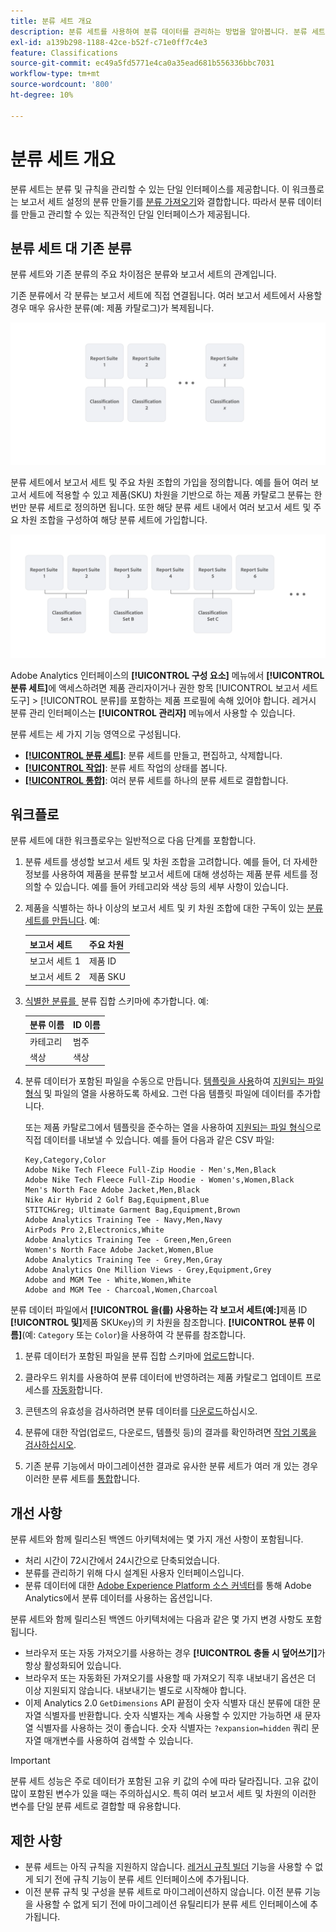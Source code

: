 ```yaml
---
title: 분류 세트 개요
description: 분류 세트를 사용하여 분류 데이터를 관리하는 방법을 알아봅니다. 분류 세트가 기존 분류와 어떻게 다른지 이해합니다.
exl-id: a139b298-1188-42ce-b52f-c71e0ff7c4e3
feature: Classifications
source-git-commit: ec49a5fd5771e4ca0a35ead681b556336bbc7031
workflow-type: tm+mt
source-wordcount: '800'
ht-degree: 10%

---
```


# 분류 세트 개요

분류 세트는 분류 및 규칙을 관리할 수 있는 단일 인터페이스를 제공합니다. 이 워크플로는 보고서 세트 설정의 분류 만들기를 [분류 가져오기](/help/components/classifications/sets/manage/set-manager.md)와 결합합니다. 따라서 분류 데이터를 만들고 관리할 수 있는 직관적인 단일 인터페이스가 제공됩니다.


## 분류 세트 대 기존 분류

분류 세트와 기존 분류의 주요 차이점은 분류와 보고서 세트의 관계입니다.

기존 분류에서 각 분류는 보고서 세트에 직접 연결됩니다. 여러 보고서 세트에서 사용할 경우 매우 유사한 분류(예: 제품 카탈로그)가 복제됩니다.

![기존 분류](manage/assets/classifications-legacy.svg)

분류 세트에서 보고서 세트 및 주요 차원 조합의 가입을 정의합니다. 예를 들어 여러 보고서 세트에 적용할 수 있고 제품(SKU) 차원을 기반으로 하는 제품 카탈로그 분류는 한 번만 분류 세트로 정의하면 됩니다. 또한 해당 분류 세트 내에서 여러 보고서 세트 및 주요 차원 조합을 구성하여 해당 분류 세트에 가입합니다.

![분류 집합](manage/assets/classifications-sets.svg)


Adobe Analytics 인터페이스의 **[!UICONTROL 구성 요소]** 메뉴에서 **[!UICONTROL 분류 세트]**&#x200B;에 액세스하려면 제품 관리자이거나 권한 항목 [!UICONTROL 보고서 세트 도구] > [!UICONTROL 분류]를 포함하는 제품 프로필에 속해 있어야 합니다. 레거시 분류 관리 인터페이스는 **[!UICONTROL 관리자]** 메뉴에서 사용할 수 있습니다.

분류 세트는 세 가지 기능 영역으로 구성됩니다.

* [**[!UICONTROL 분류 세트]**](manage/set-manager.md): 분류 세트를 만들고, 편집하고, 삭제합니다.
* [**[!UICONTROL 작업]**](job-manager.md): 분류 세트 작업의 상태를 봅니다.
* [**[!UICONTROL 통합]**](consolidations/manage.md): 여러 분류 세트를 하나의 분류 세트로 결합합니다.


## 워크플로

분류 세트에 대한 워크플로우는 일반적으로 다음 단계를 포함합니다.

1. 분류 세트를 생성할 보고서 세트 및 차원 조합을 고려합니다. 예를 들어, 더 자세한 정보를 사용하여 제품을 분류할 보고서 세트에 대해 생성하는 제품 분류 세트를 정의할 수 있습니다. 예를 들어 카테고리와 색상 등의 세부 사항이 있습니다.
1. 제품을 식별하는 하나 이상의 보고서 세트 및 키 차원 조합에 대한 구독이 있는 [분류 세트를 만듭니다](/help/components/classifications/sets/manage/create.md). 예:

   | 보고서 세트 | 주요 차원 |
   |---|---|
   | 보고서 세트 1 | 제품 ID |
   | 보고서 세트 2 | 제품 SKU |

1. [식별한 분류를 &#x200B;](/help/components/classifications/sets/manage/schema.md#add) 분류 집합 스키마에 추가합니다. 예:

   | 분류 이름 | ID 이름 |
   |---|---|
   | 카테고리 | 범주 |
   | 색상 | 색상 |

1. 분류 데이터가 포함된 파일을 수동으로 만듭니다. [템플릿을 사용](/help/components/classifications/sets/manage/schema.md#template)하여 [지원되는 파일 형식](data-files.md#classification-set-file-formats) 및 파일의 열을 사용하도록 하세요. 그런 다음 템플릿 파일에 데이터를 추가합니다.

   또는 제품 카탈로그에서 템플릿을 준수하는 열을 사용하여 [지원되는 파일 형식](data-files.md#classification-set-file-formats)으로 직접 데이터를 내보낼 수 있습니다. 예를 들어 다음과 같은 CSV 파일:

   ```
   Key,Category,Color
   Adobe Nike Tech Fleece Full-Zip Hoodie - Men's,Men,Black
   Adobe Nike Tech Fleece Full-Zip Hoodie - Women's,Women,Black
   Men's North Face Adobe Jacket,Men,Black
   Nike Air Hybrid 2 Golf Bag,Equipment,Blue
   STITCH&reg; Ultimate Garment Bag,Equipment,Brown
   Adobe Analytics Training Tee - Navy,Men,Navy
   AirPods Pro 2,Electronics,White
   Adobe Analytics Training Tee - Green,Men,Green
   Women's North Face Adobe Jacket,Women,Blue
   Adobe Analytics Training Tee - Grey,Men,Gray
   Adobe Analytics One Million Views - Grey,Equipment,Grey
   Adobe and MGM Tee - White,Women,White
   Adobe and MGM Tee - Charcoal,Women,Charcoal
   ```

분류 데이터 파일에서 **[!UICONTROL 을(를) 사용하는 각 보고서 세트(예:]**&#x200B;제품 ID **[!UICONTROL 및]**&#x200B;제품 SKU`Key`)의 키 차원을 참조합니다. **[!UICONTROL 분류 이름]**(예: `Category` 또는 `Color`)을 사용하여 각 분류를 참조합니다.

1. 분류 데이터가 포함된 파일을 분류 집합 스키마에 [업로드](/help/components/classifications/sets/manage/schema.md#upload)합니다.

1. 클라우드 위치를 사용하여 분류 데이터에 반영하려는 제품 카탈로그 업데이트 프로세스를 [자동화](/help/components/classifications/sets/manage/schema.md#automate)합니다.

1. 콘텐츠의 유효성을 검사하려면 분류 데이터를 [다운로드](/help/components/classifications/sets/manage/schema.md#download)하십시오.

1. 분류에 대한 작업(업로드, 다운로드, 템플릿 등)의 결과를 확인하려면 [작업 기록을 검사하십시오](/help/components/classifications/sets/job-manager.md).
1. 기존 분류 기능에서 마이그레이션한 결과로 유사한 분류 세트가 여러 개 있는 경우 이러한 분류 세트를 [통합](consolidations/manage.md)합니다.



## 개선 사항

분류 세트와 함께 릴리스된 백엔드 아키텍처에는 몇 가지 개선 사항이 포함됩니다.

* 처리 시간이 72시간에서 24시간으로 단축되었습니다.
* 분류를 관리하기 위해 다시 설계된 사용자 인터페이스입니다.
* 분류 데이터에 대한 [Adobe Experience Platform 소스 커넥터](https://experienceleague.adobe.com/ko/docs/experience-platform/sources/connectors/adobe-applications/classifications)를 통해 Adobe Analytics에서 분류 데이터를 사용하는 옵션입니다.

분류 세트와 함께 릴리스된 백엔드 아키텍처에는 다음과 같은 몇 가지 변경 사항도 포함됩니다.

* 브라우저 또는 자동 가져오기를 사용하는 경우 **[!UICONTROL 충돌 시 덮어쓰기]**&#x200B;가 항상 활성화되어 있습니다.
* 브라우저 또는 자동화된 가져오기를 사용할 때 가져오기 직후 내보내기 옵션은 더 이상 지원되지 않습니다. 내보내기는 별도로 시작해야 합니다.
* 이제 Analytics 2.0 `GetDimensions` API 끝점이 숫자 식별자 대신 분류에 대한 문자열 식별자를 반환합니다. 숫자 식별자는 계속 사용할 수 있지만 가능하면 새 문자열 식별자를 사용하는 것이 좋습니다. 숫자 식별자는 `?expansion=hidden` 쿼리 문자열 매개변수를 사용하여 검색할 수 있습니다.

>[!IMPORTANT]
>
>분류 세트 성능은 주로 데이터가 포함된 고유 키 값의 수에 따라 달라집니다. 고유 값이 많이 포함된 변수가 있을 때는 주의하십시오. 특히 여러 보고서 세트 및 차원의 이러한 변수를 단일 분류 세트로 결합할 때 유용합니다.

## 제한 사항

* 분류 세트는 아직 규칙을 지원하지 않습니다. [레거시 규칙 빌더](/help/components/classifications/crb/classification-rule-builder.md) 기능을 사용할 수 없게 되기 전에 규칙 기능이 분류 세트 인터페이스에 추가됩니다.
* 이전 분류 규칙 및 구성을 분류 세트로 마이그레이션하지 않습니다. 이전 분류 기능을 사용할 수 없게 되기 전에 마이그레이션 유틸리티가 분류 세트 인터페이스에 추가됩니다.
